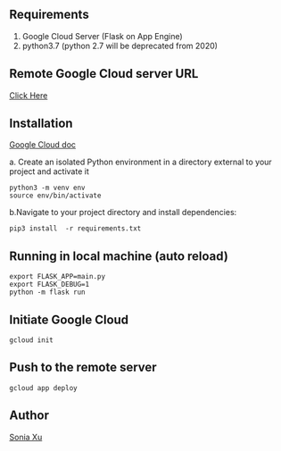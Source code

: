 ## Requirements
1. Google Cloud Server (Flask on App Engine)
2. python3.7 (python 2.7 will be deprecated from 2020)

## Remote Google Cloud server URL
[Click Here](http://starlit-granite-232504.appspot.com)

## Installation
[Google Cloud doc](https://cloud.google.com/appengine/docs/standard/python/getting-started/python-standard-env)

a. Create an isolated Python environment in a directory external to your project and activate it
```
python3 -m venv env
source env/bin/activate
```

b.Navigate to your project directory and install dependencies:
```
pip3 install  -r requirements.txt
```


## Running in local machine (auto reload)
```
export FLASK_APP=main.py
export FLASK_DEBUG=1
python -m flask run
```

## Initiate Google Cloud
```
gcloud init
```

## Push to the remote server
```
gcloud app deploy
```

## Author
[Sonia Xu](mailto:soniaxu7@foxmail.com)

